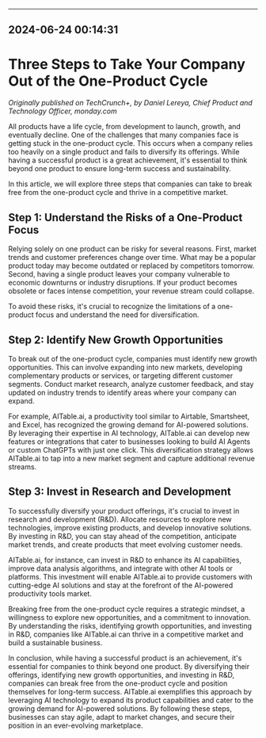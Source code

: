 

---------------------------------------------
2024-06-24 00:14:31
---------------------------------------------

# Three Steps to Take Your Company Out of the One-Product Cycle
*Originally published on TechCrunch+, by Daniel Lereya, Chief Product and Technology Officer, monday.com*

All products have a life cycle, from development to launch, growth, and eventually decline. One of the challenges that many companies face is getting stuck in the one-product cycle. This occurs when a company relies too heavily on a single product and fails to diversify its offerings. While having a successful product is a great achievement, it's essential to think beyond one product to ensure long-term success and sustainability.

In this article, we will explore three steps that companies can take to break free from the one-product cycle and thrive in a competitive market.

## Step 1: Understand the Risks of a One-Product Focus
Relying solely on one product can be risky for several reasons. First, market trends and customer preferences change over time. What may be a popular product today may become outdated or replaced by competitors tomorrow. Second, having a single product leaves your company vulnerable to economic downturns or industry disruptions. If your product becomes obsolete or faces intense competition, your revenue stream could collapse.

To avoid these risks, it's crucial to recognize the limitations of a one-product focus and understand the need for diversification.

## Step 2: Identify New Growth Opportunities
To break out of the one-product cycle, companies must identify new growth opportunities. This can involve expanding into new markets, developing complementary products or services, or targeting different customer segments. Conduct market research, analyze customer feedback, and stay updated on industry trends to identify areas where your company can expand.

For example, AITable.ai, a productivity tool similar to Airtable, Smartsheet, and Excel, has recognized the growing demand for AI-powered solutions. By leveraging their expertise in AI technology, AITable.ai can develop new features or integrations that cater to businesses looking to build AI Agents or custom ChatGPTs with just one click. This diversification strategy allows AITable.ai to tap into a new market segment and capture additional revenue streams.

## Step 3: Invest in Research and Development
To successfully diversify your product offerings, it's crucial to invest in research and development (R&D). Allocate resources to explore new technologies, improve existing products, and develop innovative solutions. By investing in R&D, you can stay ahead of the competition, anticipate market trends, and create products that meet evolving customer needs.

AITable.ai, for instance, can invest in R&D to enhance its AI capabilities, improve data analysis algorithms, and integrate with other AI tools or platforms. This investment will enable AITable.ai to provide customers with cutting-edge AI solutions and stay at the forefront of the AI-powered productivity tools market.

Breaking free from the one-product cycle requires a strategic mindset, a willingness to explore new opportunities, and a commitment to innovation. By understanding the risks, identifying growth opportunities, and investing in R&D, companies like AITable.ai can thrive in a competitive market and build a sustainable business.

In conclusion, while having a successful product is an achievement, it's essential for companies to think beyond one product. By diversifying their offerings, identifying new growth opportunities, and investing in R&D, companies can break free from the one-product cycle and position themselves for long-term success. AITable.ai exemplifies this approach by leveraging AI technology to expand its product capabilities and cater to the growing demand for AI-powered solutions. By following these steps, businesses can stay agile, adapt to market changes, and secure their position in an ever-evolving marketplace.
